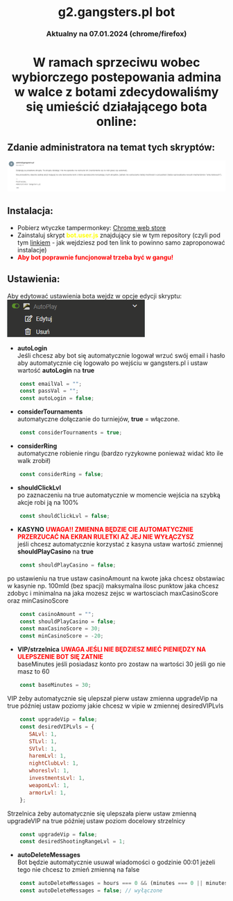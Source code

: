 
<div align="center">
  <p>
    <h1>g2.gangsters.pl bot</h1>
    <h3>Aktualny na 07.01.2024 (chrome/firefox)</h3>
  </p>
<h1>W ramach sprzeciwu wobec wybiorczego postepowania admina w walce z botami zdecydowaliśmy się umieścić działającego bota online:</h1>
</div>

## Zdanie administratora na temat tych skryptów:

![admin](admin.png)
## Instalacja:

* Pobierz wtyczke tampermonkey: [Chrome web store](https://chromewebstore.google.com/detail/tampermonkey/dhdgffkkebhmkfjojejmpbldmpobfkfo?hl=pl)
* Zainstaluj skrypt <b style="color: yellow;">bot.user.js</b> znajdujący sie w tym repository (czyli pod tym [linkiem](https://github.com/katanatop1/g2bot/raw/main/bot.user.js) - jak wejdziesz pod ten link to powinno samo zaproponować instalacje)
* <b style="color:red;">Aby bot poprawnie funcjonował trzeba być w gangu!</b>
## Ustawienia:
Aby edytować ustawienia bota wejdz w opcje edycji skryptu:<br>
![Alt text](image.png)

* <b>autoLogin</b><br>
Jeśli chcesz aby bot się automatycznie logował wrzuć swój email i hasło aby automatycznie cię
logowało po wejściu w gangsters.pl i ustaw wartość <b>autoLogin</b> na <b>true</b>
```js
    const emailVal = "";
    const passVal = "";
    const autoLogin = false;
```

*  <b>considerTournaments</b><br>
automatyczne dołączanie do turniejów, <b>true</b> = włączone.
```js
    const considerTournaments = true;
```

*  <b>considerRing</b><br>
automatyczne robienie ringu (bardzo ryzykowne ponieważ widać kto ile walk zrobił)
```js
    const considerRing = false;
```

*  <b>shouldClickLvl</b><br>
po zaznaczeniu na true automatycznie w momencie wejścia na szybką akcje robi ją na 100%
```js
    const shouldClickLvl = false;
```

*  <b>KASYNO</b> <b style='color: red;'>UWAGA!! ZMIENNA BĘDZIE CIE AUTOMATYCZNIE PRZERZUCAĆ NA EKRAN
RULETKI AŻ JEJ NIE WYŁĄCZYSZ</b><br>
jeśli chcesz automatycznie korzystać z kasyna ustaw wartość zmiennej <b>shouldPlayCasino</b> na <b>true</b>
```js
    const shouldPlayCasino = false;
```
po ustawieniu na true ustaw casinoAmount na kwote jaka chcesz obstawiac w kasynie np. 100mld
(bez spacji) maksymalna ilosc punktow jaka chcesz zdobyc i minimalna na jaka mozesz zejsc w
wartosciach maxCasinoScore oraz minCasinoScore
```js
    const casinoAmount = "";
    const shouldPlayCasino = false;
    const maxCasinoScore = 30;
    const minCasinoScore = -20;
```

*  <b>VIP/strzelnica</b> <b style='color: red;'>UWAGA JEŚLI NIE BĘDZIESZ MIEĆ PIENIĘDZY NA ULEPSZENIE BOT SIĘ ZATNIE</b><br>
baseMinutes jeśli posiadasz konto pro zostaw na wartości 30 jeśli go nie masz to 60
```js
    const baseMinutes = 30;
```
VIP żeby automatycznie się ulepszał pierw ustaw zmienna upgradeVip na true później ustaw
poziomy jakie chcesz w vipie w zmiennej desiredVIPLvls
```js
    const upgradeVip = false;
    const desiredVIPLvls = {
       SALvl: 1,
       STLvl: 1,
       SVlvl: 1,
       haremLvl: 1,
       nightClubLvl: 1,
       whoreslvl: 1,
       investmentsLvl: 1,
       weaponLvl: 1,
       armorLvl: 1,
    };
```
Strzelnica żeby automatycznie się ulepszała pierw ustaw zmienną upgradeVIP na true później
ustaw poziom docelowy strzelnicy
```js
    const upgradeVip = false;
    const desiredShootingRangeLvl = 1;
```
*  <b>autoDeleteMessages</b> <br>
Bot będzie automatycznie usuwał wiadomości o godzinie 00:01 jeżeli tego nie chcesz to zmień
zmienną na false
```js
    const autoDeleteMessages = hours === 0 && (minutes === 0 || minutes === 1); // włączone
    const autoDeleteMessages = false; // wyłączone
```
